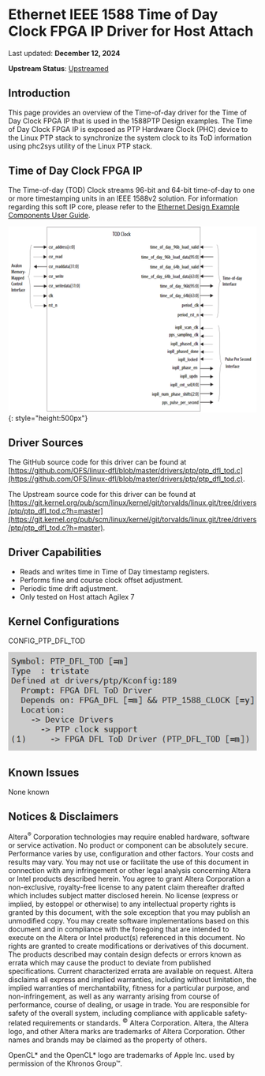 # **Ethernet IEEE 1588 Time of Day Clock FPGA IP Driver for Host Attach**

Last updated: **December 12, 2024** 

**Upstream Status**: [Upstreamed](https://git.kernel.org/pub/scm/linux/kernel/git/torvalds/linux.git/tree/drivers/ptp/ptp_dfl_tod.c?h=master)

## **Introduction**

This page provides an overview of the Time-of-day driver for the Time of Day Clock FPGA IP that is used in the 1588PTP Design examples.  The Time of Day Clock FPGA IP is exposed as PTP Hardware Clock (PHC) device to the Linux PTP stack to synchronize the system clock to its ToD information using phc2sys utility of the Linux PTP stack.

## **Time of Day Clock FPGA IP**

The Time-of-day (TOD) Clock streams 96-bit and 64-bit time-of-day to one or more timestamping units in an IEEE 1588v2 solution. For information regarding this soft IP core, please refer to the [Ethernet Design Example Components User Guide](https://www.intel.com/content/www/us/en/docs/programmable/683044/latest/time-of-day-clock.html).

![](images/tod-block-diagram.png){: style="height:500px"}

## **Driver Sources**

The GitHub source code for this driver can be found at [https://github.com/OFS/linux-dfl/blob/master/drivers/ptp/ptp_dfl_tod.c](https://github.com/OFS/linux-dfl/blob/master/drivers/ptp/ptp_dfl_tod.c).

The Upstream source code for this driver can be found at [https://git.kernel.org/pub/scm/linux/kernel/git/torvalds/linux.git/tree/drivers/ptp/ptp_dfl_tod.c?h=master](https://git.kernel.org/pub/scm/linux/kernel/git/torvalds/linux.git/tree/drivers/ptp/ptp_dfl_tod.c?h=master).

## **Driver Capabilities**

* Reads and writes time in Time of Day timestamp registers.
* Performs fine and course clock offset adjustment.
* Periodic time drift adjustment.
* Only tested on Host attach Agilex 7


## **Kernel Configurations**
 
CONFIG_PTP_DFL_TOD

![](./images/ptp_dfl_tod_menuconfig.PNG)

## **Known Issues**

None known

## Notices & Disclaimers

Altera<sup>&reg;</sup> Corporation technologies may require enabled hardware, software or service activation.
No product or component can be absolutely secure. 
Performance varies by use, configuration and other factors.
Your costs and results may vary. 
You may not use or facilitate the use of this document in connection with any infringement or other legal analysis concerning Altera or Intel products described herein. You agree to grant Altera Corporation a non-exclusive, royalty-free license to any patent claim thereafter drafted which includes subject matter disclosed herein.
No license (express or implied, by estoppel or otherwise) to any intellectual property rights is granted by this document, with the sole exception that you may publish an unmodified copy. You may create software implementations based on this document and in compliance with the foregoing that are intended to execute on the Altera or Intel product(s) referenced in this document. No rights are granted to create modifications or derivatives of this document.
The products described may contain design defects or errors known as errata which may cause the product to deviate from published specifications.  Current characterized errata are available on request.
Altera disclaims all express and implied warranties, including without limitation, the implied warranties of merchantability, fitness for a particular purpose, and non-infringement, as well as any warranty arising from course of performance, course of dealing, or usage in trade.
You are responsible for safety of the overall system, including compliance with applicable safety-related requirements or standards. 
<sup>&copy;</sup> Altera Corporation.  Altera, the Altera logo, and other Altera marks are trademarks of Altera Corporation.  Other names and brands may be claimed as the property of others. 

OpenCL* and the OpenCL* logo are trademarks of Apple Inc. used by permission of the Khronos Group™. 